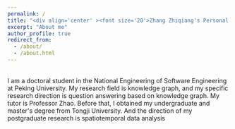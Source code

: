 ```yaml
---
permalink: /
title: "<div align='center' ><font size='20'>Zhang Zhiqiang's Personal Homepage</font></div>"
excerpt: "About me"
author_profile: true
redirect_from: 
  - /about/
  - /about.html
---
```

<br />
I am a doctoral student in the National Engineering of Software Engineering at Peking University. My research field is knowledge graph, and my specific research direction is question answering based on knowledge graph. My tutor is Professor Zhao. Before that, I obtained my undergraduate and master's degree from Tongji University. And the direction of my postgraduate research is spatiotemporal data analysis

